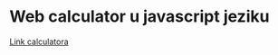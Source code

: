 # Web calculator u javascript jeziku
<a href="https://shemichadnan.github.io/Web-calculator/">Link calculatora